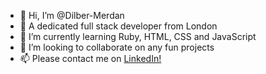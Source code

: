 - 👋 Hi, I’m @Dilber-Merdan
- 👀 A dedicated full stack developer from London
- 🌱 I’m currently learning Ruby, HTML, CSS and JavaScript
- 💞️ I’m looking to collaborate on any fun projects
- 📫 Please contact me on [LinkedIn!](https://www.linkedin.com/in/dilber-m-63a897261/)

<!---
Dilber-Merdan/Dilber-Merdan is a ✨ special ✨ repository because its `README.md` (this file) appears on your GitHub profile.
You can click the Preview link to take a look at your changes.
--->
